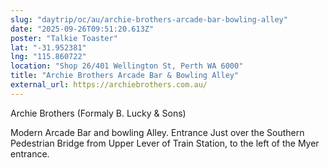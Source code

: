 ```yaml
---
slug: "daytrip/oc/au/archie-brothers-arcade-bar-bowling-alley"
date: "2025-09-26T09:51:20.613Z"
poster: "Talkie Toaster"
lat: "-31.952381"
lng: "115.860722"
location: "Shop 26/401 Wellington St, Perth WA 6000"
title: "Archie Brothers Arcade Bar & Bowling Alley"
external_url: https://archiebrothers.com.au/
---
```

Archie Brothers (Formaly B. Lucky & Sons)

Modern Arcade Bar and bowling Alley.  Entrance Just over the Southern Pedestrian Bridge from Upper Lever of Train Station, to the left of the Myer entrance.